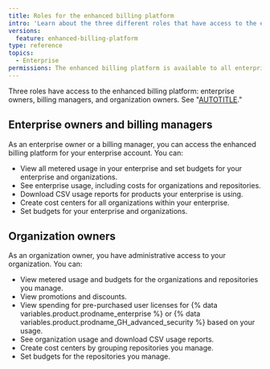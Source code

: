 ```yaml
---
title: Roles for the enhanced billing platform
intro: 'Learn about the three different roles that have access to the enhanced billing platform.'
versions:
  feature: enhanced-billing-platform
type: reference
topics:
  - Enterprise
permissions: The enhanced billing platform is available to all enterprise accounts, and organizations owned by enterprise accounts, created after June 2, 2024. Enterprises that participated in the beta program also have access to the enhanced billing platform.
---
```


Three roles have access to the enhanced billing platform: enterprise owners, billing managers, and organization owners. See "[AUTOTITLE](/admin/managing-accounts-and-repositories/managing-users-in-your-enterprise/roles-in-an-enterprise)."

## Enterprise owners and billing managers

As an enterprise owner or a billing manager, you can access the enhanced billing platform for your enterprise account. You can:

- View all metered usage in your enterprise and set budgets for your enterprise and organizations.
- See enterprise usage, including costs for organizations and repositories.
- Download CSV usage reports for products your enterprise is using.
- Create cost centers for all organizations within your enterprise.
- Set budgets for your enterprise and organizations.

## Organization owners

As an organization owner, you have administrative access to your organization. You can:

- View metered usage and budgets for the organizations and repositories you manage.
- View promotions and discounts.
- View spending for pre-purchased user licenses for {% data variables.product.prodname_enterprise %} or {% data variables.product.prodname_GH_advanced_security %} based on your usage.
- See organization usage and download CSV usage reports.
- Create cost centers by grouping repositories you manage.
- Set budgets for the repositories you manage.
